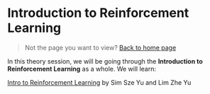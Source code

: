# Introduction to Reinforcement Learning

> Not the page you want to view? [Back to home page](../README.md)

In this theory session, we will be going through the **Introduction to Reinforcement Learning** as a whole. We will learn:

[Intro to Reinforcement Learning](./main/IntroToRL/assets/Intro%20to%20RL%20Slides.pdf) by Sim Sze Yu and Lim Zhe Yu




